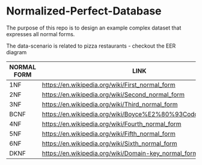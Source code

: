 # Normalized-Perfect-Database

The purpose of this repo is to design an example complex dataset that expresses all normal forms.

The data-scenario is related to pizza restaurants - checkout the EER diagram

| NORMAL FORM | LINK                                                         | EXAMPLE FINISHED |
|-------------|--------------------------------------------------------------|------------------|
| 1NF         | https://en.wikipedia.org/wiki/First_normal_form              | NO               |
| 2NF         | https://en.wikipedia.org/wiki/Second_normal_form             | NO               |
| 3NF         | https://en.wikipedia.org/wiki/Third_normal_form              | NO               |
| BCNF        | https://en.wikipedia.org/wiki/Boyce%E2%80%93Codd_normal_form | NO               |
| 4NF         | https://en.wikipedia.org/wiki/Fourth_normal_form             | NO               |
| 5NF         | https://en.wikipedia.org/wiki/Fifth_normal_form              | NO               |
| 6NF         | https://en.wikipedia.org/wiki/Sixth_normal_form              | NO               |
| DKNF        | https://en.wikipedia.org/wiki/Domain-key_normal_form         | NO               |
